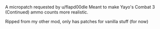 A micropatch requested by u/flapd00dle
Meant to make Yayo's Combat 3 (Continued) ammo counts more realistic.

Ripped from my other mod, only has patches for vanilla stuff (for now)
